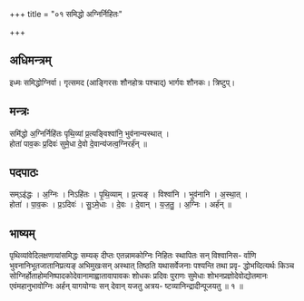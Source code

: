 +++
title = "०१ समिद्धो अग्निर्निहितः"

+++
## अधिमन्त्रम्
इध्मः समिद्धोग्निर्वा। गृत्समद (आङ्गिरसः शौनहोत्रः पश्चाद्) भार्गवः शौनकः। त्रिष्टुप्।

## मन्त्रः
समि॑द्धो अ॒ग्निर्निहि॑तः पृथि॒व्यां प्र॒त्यङ्विश्वा॑नि॒ भुव॑नान्यस्थात् ।  
होता॑ पाव॒कः प्र॒दिवः॑ सुमे॒धा दे॒वो दे॒वान्य॑जत्व॒ग्निरर्ह॑न् ॥

## पदपाठः
सम्ऽइ॑द्धः । अ॒ग्निः । निऽहि॑तः । पृ॒थि॒व्याम् । प्र॒त्यङ् । विश्वा॑नि । भुव॑नानि । अ॒स्था॒त् ।  
होता॑ । पा॒व॒कः । प्र॒ऽदिवः॑ । सु॒ऽमे॒धाः । दे॒वः । दे॒वान् । य॒ज॒तु॒ । अ॒ग्निः । अर्ह॑न् ॥

## भाष्यम्
पृथिव्यांवेदिलक्षणायांसमिद्धः सम्यक् दीप्तः एतन्नामकोग्निः निहितः स्थापितः सन् विश्वानिस- र्वाणि भुवनानिभूतजातानिप्रत्यङ् अभिमुखःसन् अस्थात् तिष्ठति यथासर्वेजनाः पश्यन्ति तथा प्रवृ- द्धोभव्दित्यर्थः किञ्च सोग्निर्होताहोमनिष्पादकोदेवानामाह्वातावापावकः शोधकः प्रदिवः पुराणः सुमेधाः शोभनप्रज्ञोदेवोद्योतमानः एवंमहानुभावोग्निः अर्हन् यागयोग्यः सन् देवान् यजतु अत्रय- ष्टव्यानिन्द्रादीन्पूजयतु ॥ १ ॥